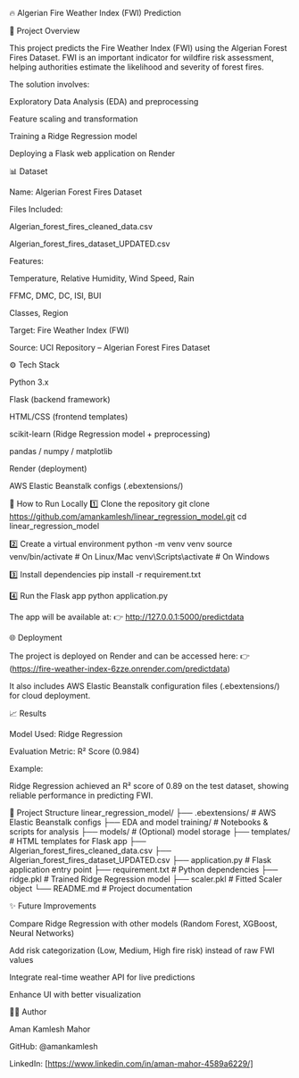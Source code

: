 🔥 Algerian Fire Weather Index (FWI) Prediction

📌 Project Overview

This project predicts the Fire Weather Index (FWI) using the Algerian Forest Fires Dataset.
FWI is an important indicator for wildfire risk assessment, helping authorities estimate the likelihood and severity of forest fires.

The solution involves:

Exploratory Data Analysis (EDA) and preprocessing

Feature scaling and transformation

Training a Ridge Regression model

Deploying a Flask web application on Render

📊 Dataset

Name: Algerian Forest Fires Dataset

Files Included:

Algerian_forest_fires_cleaned_data.csv

Algerian_forest_fires_dataset_UPDATED.csv

Features:

Temperature, Relative Humidity, Wind Speed, Rain

FFMC, DMC, DC, ISI, BUI

Classes, Region

Target: Fire Weather Index (FWI)

Source: UCI Repository – Algerian Forest Fires Dataset

⚙️ Tech Stack

Python 3.x

Flask (backend framework)

HTML/CSS (frontend templates)

scikit-learn (Ridge Regression model + preprocessing)

pandas / numpy / matplotlib

Render (deployment)

AWS Elastic Beanstalk configs (.ebextensions/)

🚀 How to Run Locally
1️⃣ Clone the repository
git clone https://github.com/amankamlesh/linear_regression_model.git
cd linear_regression_model

2️⃣ Create a virtual environment
python -m venv venv
source venv/bin/activate   # On Linux/Mac
venv\Scripts\activate      # On Windows

3️⃣ Install dependencies
pip install -r requirement.txt

4️⃣ Run the Flask app
python application.py


The app will be available at:
👉 http://127.0.0.1:5000/predictdata

🌐 Deployment

The project is deployed on Render and can be accessed here:
👉 (https://fire-weather-index-6zze.onrender.com/predictdata)

It also includes AWS Elastic Beanstalk configuration files (.ebextensions/) for cloud deployment.

📈 Results

Model Used: Ridge Regression

Evaluation Metric: R² Score (0.984)

Example:

Ridge Regression achieved an R² score of 0.89 on the test dataset, showing reliable performance in predicting FWI.

📂 Project Structure
linear_regression_model/
├── .ebextensions/                     # AWS Elastic Beanstalk configs
├── EDA and model training/            # Notebooks & scripts for analysis
├── models/                            # (Optional) model storage
├── templates/                         # HTML templates for Flask app
├── Algerian_forest_fires_cleaned_data.csv
├── Algerian_forest_fires_dataset_UPDATED.csv
├── application.py                     # Flask application entry point
├── requirement.txt                    # Python dependencies
├── ridge.pkl                          # Trained Ridge Regression model
├── scaler.pkl                         # Fitted Scaler object
└── README.md                          # Project documentation

✨ Future Improvements

Compare Ridge Regression with other models (Random Forest, XGBoost, Neural Networks)

Add risk categorization (Low, Medium, High fire risk) instead of raw FWI values

Integrate real-time weather API for live predictions

Enhance UI with better visualization

👨‍💻 Author

Aman Kamlesh Mahor

GitHub: @amankamlesh

LinkedIn: [https://www.linkedin.com/in/aman-mahor-4589a6229/]
